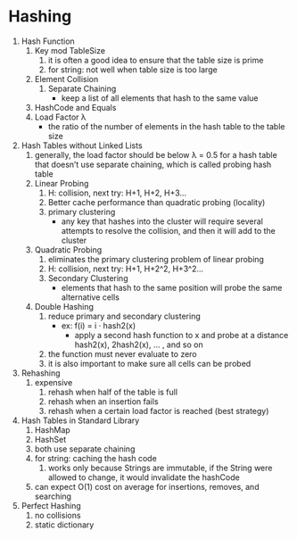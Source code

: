 # Hashing
1. Hash Function
    1. Key mod TableSize
        1. it is often a good idea to ensure that the table size is prime
        2. for string: not well when table size is too large
    2. Element Collision
        1. Separate Chaining
            - keep a list of all elements that hash to the same value
    3. HashCode and Equals
    4. Load Factor λ
        - the ratio of the number of elements in the hash table to the table size
2. Hash Tables without Linked Lists
    1. generally, the load factor should be below λ = 0.5 for a hash table that doesn’t use separate chaining, which is called probing hash table
    2. Linear Probing
        1. H: collision, next try: H+1, H+2, H+3...
        2. Better cache performance than quadratic probing (locality)
        3. primary clustering
            - any key that hashes into the cluster will require several attempts to resolve the collision, and then it will add to the cluster
    3. Quadratic Probing
        1. eliminates the primary clustering problem of linear probing
        2. H: collision, next try: H+1, H+2^2, H+3^2...
        3. Secondary Clustering
            - elements that hash to the same position will probe the same alternative cells
    4. Double Hashing
        1. reduce primary and secondary clustering
            - ex: f(i) = i · hash2(x) 
                - apply a second hash function to x and probe at a distance hash2(x), 2hash2(x), ... , and so on
        2. the function must never evaluate to zero
        3. it is also important to make sure all cells can be probed
3. Rehashing
    1. expensive
        1. rehash when half of the table is full
        2. rehash when an insertion fails
        3. rehash when a certain load factor is reached (best strategy)
4. Hash Tables in Standard Library
    1. HashMap
    2. HashSet
    3. both use separate chaining
    4. for string: caching the hash code
        1. works only because Strings are immutable, if the String were allowed to change, it would invalidate the hashCode
    5. can expect O(1) cost on average for insertions, removes, and searching
5. Perfect Hashing
    1. no collisions
    2. static dictionary